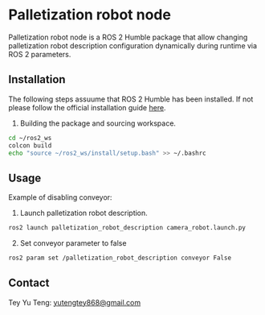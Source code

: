 # Palletization robot node

Palletization robot node is a ROS 2 Humble package that allow changing palletization robot description configuration dynamically during runtime via ROS 2 parameters.

## Installation

The following steps assuume that ROS 2 Humble has been installed. If not please follow the official installation guide [here](https://docs.ros.org/en/humble/Installation/Ubuntu-Install-Debs.html).

1. Building the package and sourcing workspace.
```bash
cd ~/ros2_ws
colcon build
echo "source ~/ros2_ws/install/setup.bash" >> ~/.bashrc
```

## Usage
Example of disabling conveyor:

1. Launch palletization robot description.
```bash
ros2 launch palletization_robot_description camera_robot.launch.py 
```
2. Set conveyor parameter to false
```bash
ros2 param set /palletization_robot_description conveyor False
```

## Contact
Tey Yu Teng:
[yutengtey868@gmail.com](mailto:yutengtey868@gmail.com)

